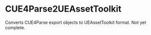 # CUE4Parse2UEAssetToolkit
Converts CUE4Parse export objects to UEAssetToolkit format. Not yet complete.
